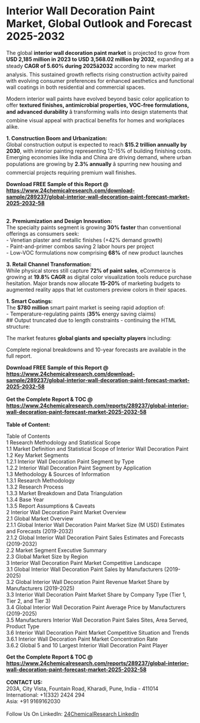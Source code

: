 <h1>Interior Wall Decoration Paint Market, Global Outlook and Forecast 2025-2032</h1><p>The global <strong>interior wall decoration paint market</strong> is projected to grow from <strong>USD 2,185 million in 2023 to USD 3,568.02 million by 2032</strong>, expanding at a steady <strong>CAGR of 5.60% during 2025â2032</strong> according to new market analysis. This sustained growth reflects rising construction activity paired with evolving consumer preferences for enhanced aesthetics and functional wall coatings in both residential and commercial spaces.</p><p>Modern interior wall paints have evolved beyond basic color application to offer <strong>textured finishes, antimicrobial properties, VOC-free formulations, and advanced durability</strong> â transforming walls into design statements that combine visual appeal with practical benefits for homes and workplaces alike.</p><p><strong>1. Construction Boom and Urbanization:</strong><br>
Global construction output is expected to reach <strong>$15.2 trillion annually by 2030</strong>, with interior painting representing 12-15% of building finishing costs. Emerging economies like India and China are driving demand, where urban populations are growing by <strong>2.3% annually</strong> â spurring new housing and commercial projects requiring premium wall finishes.</p><div><b>Download FREE Sample of this Report @ 
            <a href="https://www.24chemicalresearch.com/download-sample/289237/global-interior-wall-decoration-paint-forecast-market-2025-2032-58">
            https://www.24chemicalresearch.com/download-sample/289237/global-interior-wall-decoration-paint-forecast-market-2025-2032-58</a></b></div><br><p><strong>2. Premiumization and Design Innovation:</strong><br>
The specialty paints segment is growing <strong>30% faster</strong> than conventional offerings as consumers seek:<br>
- Venetian plaster and metallic finishes (+42% demand growth)<br>
- Paint-and-primer combos saving 2 labor hours per project<br>
- Low-VOC formulations now comprising <strong>68%</strong> of new product launches</p><p><strong>3. Retail Channel Transformation:</strong><br>
While physical stores still capture <strong>72% of paint sales</strong>, eCommerce is growing at <strong>19.8% CAGR</strong> as digital color visualization tools reduce purchase hesitation. Major brands now allocate <strong>15-20%</strong> of marketing budgets to augmented reality apps that let customers preview colors in their spaces.</p><p><strong>1. Smart Coatings:</strong><br>
The <strong>$780 million</strong> smart paint market is seeing rapid adoption of:<br>
- Temperature-regulating paints (<strong>35%</strong> energy saving claims)<br>
## Output truncated due to length constraints - continuing the HTML structure:
</p><p>The market features <strong>global giants and specialty players</strong> including:</p><p>Complete regional breakdowns and 10-year forecasts are available in the full report.</p><div><b>Download FREE Sample of this Report @ 
            <a href="https://www.24chemicalresearch.com/download-sample/289237/global-interior-wall-decoration-paint-forecast-market-2025-2032-58">
            https://www.24chemicalresearch.com/download-sample/289237/global-interior-wall-decoration-paint-forecast-market-2025-2032-58</a></b></div><br><div><b>Get the Complete Report & TOC @ 
            <a href="https://www.24chemicalresearch.com/reports/289237/global-interior-wall-decoration-paint-forecast-market-2025-2032-58">
            https://www.24chemicalresearch.com/reports/289237/global-interior-wall-decoration-paint-forecast-market-2025-2032-58</a></b></div><br>
            <b>Table of Content:</b><p>Table of Contents<br />
1 Research Methodology and Statistical Scope<br />
1.1 Market Definition and Statistical Scope of Interior Wall Decoration Paint<br />
1.2 Key Market Segments<br />
1.2.1 Interior Wall Decoration Paint Segment by Type<br />
1.2.2 Interior Wall Decoration Paint Segment by Application<br />
1.3 Methodology & Sources of Information<br />
1.3.1 Research Methodology<br />
1.3.2 Research Process<br />
1.3.3 Market Breakdown and Data Triangulation<br />
1.3.4 Base Year<br />
1.3.5 Report Assumptions & Caveats<br />
2 Interior Wall Decoration Paint Market Overview<br />
2.1 Global Market Overview<br />
2.1.1 Global Interior Wall Decoration Paint Market Size (M USD) Estimates and Forecasts (2019-2032)<br />
2.1.2 Global Interior Wall Decoration Paint Sales Estimates and Forecasts (2019-2032)<br />
2.2 Market Segment Executive Summary<br />
2.3 Global Market Size by Region<br />
3 Interior Wall Decoration Paint Market Competitive Landscape<br />
3.1 Global Interior Wall Decoration Paint Sales by Manufacturers (2019-2025)<br />
3.2 Global Interior Wall Decoration Paint Revenue Market Share by Manufacturers (2019-2025)<br />
3.3 Interior Wall Decoration Paint Market Share by Company Type (Tier 1, Tier 2, and Tier 3)<br />
3.4 Global Interior Wall Decoration Paint Average Price by Manufacturers (2019-2025)<br />
3.5 Manufacturers Interior Wall Decoration Paint Sales Sites, Area Served, Product Type<br />
3.6 Interior Wall Decoration Paint Market Competitive Situation and Trends<br />
3.6.1 Interior Wall Decoration Paint Market Concentration Rate<br />
3.6.2 Global 5 and 10 Largest Interior Wall Decoration Paint Player</p><div><b>Get the Complete Report & TOC @ 
            <a href="https://www.24chemicalresearch.com/reports/289237/global-interior-wall-decoration-paint-forecast-market-2025-2032-58">
            https://www.24chemicalresearch.com/reports/289237/global-interior-wall-decoration-paint-forecast-market-2025-2032-58</a></b></div><br><b>CONTACT US:</b><br>
            203A, City Vista, Fountain Road, Kharadi, Pune, India - 411014<br>
            International: +1(332) 2424 294<br>
            Asia: +91 9169162030 <br><br>
            Follow Us On LinkedIn: <a href="https://www.linkedin.com/company/24chemicalresearch/">24ChemicalResearch LinkedIn</a>